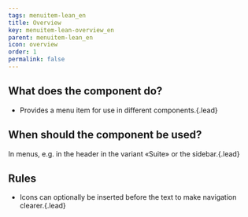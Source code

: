 ```yaml
---
tags: menuitem-lean_en
title: Overview
key: menuitem-lean-overview_en
parent: menuitem-lean_en
icon: overview
order: 1
permalink: false  
---
```


## What does the component do?
* Provides a menu item for use in different components.{.lead}

## When should the component be used?
In menus, e.g. in the <sbb-link variant="inline" type="button" href="/{{page.lang}}/design-system/lean/components/header">header</sbb-link> in the variant «Suite» or the <sbb-link variant="inline" type="button" href="/{{page.lang}}/design-system/lean/components/sidebar">sidebar</sbb-link>.{.lead}

## Rules
* Icons can optionally be inserted before the text to make navigation clearer.{.lead}